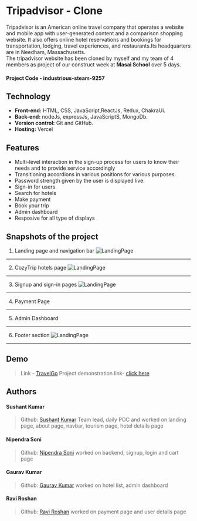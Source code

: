 # Tripadvisor - Clone
Tripadvisor is an American online travel company that operates a website and mobile app with user-generated content and a comparison shopping website. It also offers online hotel reservations and bookings for transportation, lodging, travel experiences, and restaurants.Its headquarters are in Needham, Massachusetts.
<br>
The tripadvisor website has been cloned by myself and my team of 4 members as project of our construct week at **Masai School** over 5 days.

#### Project Code - industrious-steam-9257

## Technology
- **Front-end:** HTML, CSS, JavaScript,ReactJs, Redux, ChakraUi.
- **Back-end:** nodeJs, expressJs, JavaScriptS, MongoDb.
- **Version control:** Git and GitHub.
- **Hosting:** Vercel

## Features
- Multi-level interaction in the sign-up process for users to know their needs and to provide service accordingly
- Transitioning accordions in various positions for various purposes.
- Password strength given by the user is displayed live.
- Sign-in for users.
- Search for hotels
- Make payment
- Book your trip
- Admin dashboard
- Resposive for all type of displays

## Snapshots of the project

1. Landing page and navigation bar
![LandingPage](Frontend/src/Components/Sushant/assects/readme/LandingPage.png)
*******************************************************************************

2. CozyTrip hotels page
![LandingPage](Frontend/src/Assects/readme/header.png)
*******************************************************************************

3. Signup and sign-in pages
![LandingPage](Frontend/src/Assects/readme/login.png)
*******************************************************************************

4. Payment Page
*******************************************************************************

5. Admin Dashboard
*******************************************************************************

6. Footer section
![LandingPage](Frontend/src/Assects/readme/footer.png)
*******************************************************************************

 
## Demo
>Link - [TravelGo](https://tripadvisor-rsoni2843.web.app/)
>Project demonstration link- 
<a href="/////">click here</a>

## Authors

#### Sushant Kumar
> Github: [Sushant Kumar](https://github.com/sushantkr961)
Team lead, daily POC and worked on landing page, about page, navbar, tourism page, hotel details page

#### Nipendra Soni
>Github: [Nipendra Soni](https://github.com/rsoni2843)
worked on backend, signup, login and cart page

#### Gaurav Kumar
>Github: [Gaurav Kumar](https://github.com/erGaurav13)
worked on hotel list, admin dashboard

#### Ravi Roshan
>Github: [Ravi Roshan](https://github.com/Ravi98351)
worked on payment page and user details page





